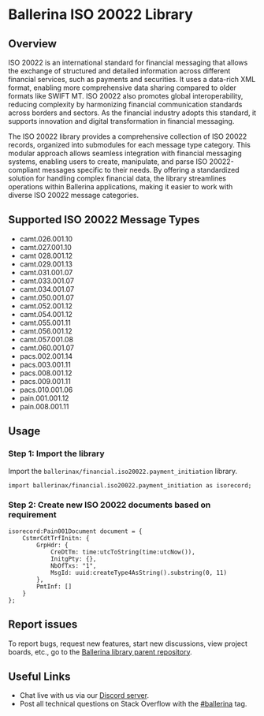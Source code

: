 # Ballerina ISO 20022 Library

## Overview

ISO 20022 is an international standard for financial messaging that allows the exchange of structured and detailed information across different financial services, such as payments and securities. It uses a data-rich XML format, enabling more comprehensive data sharing compared to older formats like SWIFT MT. ISO 20022 also promotes global interoperability, reducing complexity by harmonizing financial communication standards across borders and sectors. As the financial industry adopts this standard, it supports innovation and digital transformation in financial messaging.

The ISO 20022 library provides a comprehensive collection of ISO 20022 records, organized into submodules for each message type category. This modular approach allows seamless integration with financial messaging systems, enabling users to create, manipulate, and parse ISO 20022-compliant messages specific to their needs. By offering a standardized solution for handling complex financial data, the library streamlines operations within Ballerina applications, making it easier to work with diverse ISO 20022 message categories.

## Supported ISO 20022 Message Types

- camt.026.001.10
- camt.027.001.10
- camt 028.001.12 
- camt.029.001.13
- camt.031.001.07
- camt.033.001.07
- camt.034.001.07
- camt.050.001.07
- camt.052.001.12
- camt.054.001.12
- camt.055.001.11
- camt.056.001.12
- camt.057.001.08
- camt.060.001.07
- pacs.002.001.14
- pacs.003.001.11
- pacs.008.001.12
- pacs.009.001.11
- pacs.010.001.06
- pain.001.001.12
- pain.008.001.11

## Usage

### Step 1: Import the library

Import the `ballerinax/financial.iso20022.payment_initiation` library.

```ballerina
import ballerinax/financial.iso20022.payment_initiation as isorecord;
```

### Step 2: Create new ISO 20022 documents based on requirement

```ballerina
isorecord:Pain001Document document = {
    CstmrCdtTrfInitn: {
        GrpHdr: {
            CreDtTm: time:utcToString(time:utcNow()), 
            InitgPty: {}, 
            NbOfTxs: "1", 
            MsgId: uuid:createType4AsString().substring(0, 11)
        }, 
        PmtInf: []
    }
};
```

## Report issues

To report bugs, request new features, start new discussions, view project boards, etc., go to
the [Ballerina library parent repository](https://github.com/ballerina-platform/ballerina-library).

## Useful Links

- Chat live with us via our [Discord server](https://discord.gg/ballerinalang).
- Post all technical questions on Stack Overflow with the [#ballerina](https://stackoverflow.com/questions/tagged/ballerina) tag.
